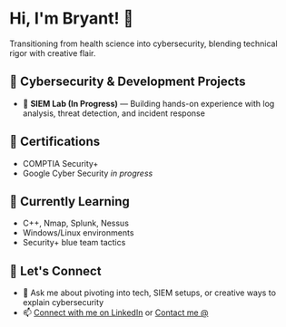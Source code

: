 # Hi, I'm Bryant! 👋  
Transitioning from health science into cybersecurity, blending technical rigor with creative flair.

## 🔐 Cybersecurity & Development Projects  
- 🚧 **SIEM Lab (In Progress)** — Building hands-on experience with log analysis, threat detection, and incident response  

## 📜 Certifications  
- COMPTIA Security+
- Google Cyber Security _in progress_

## 🌱 Currently Learning  
- C++, Nmap, Splunk, Nessus  
- Windows/Linux environments  
- Security+ blue team tactics  

## 🤝 Let's Connect  
- 💬 Ask me about pivoting into tech, SIEM setups, or creative ways to explain cybersecurity  
- 📫 [Connect with me on LinkedIn](https://www.linkedin.com/in/bryant-marwitz) or [Contact me @ ](mailto:bryantmarwitz@gmail.com)  
<!--
**bryant-marwitz/bryant-marwitz** is a ✨ _special_ ✨ repository because its `README.md` appears on your GitHub profile.

Ideas to expand:
- 🔭 I’m currently working on ...
- 🌱 I’m currently learning ...
- 👯 I’m looking to collaborate on ...
- 🤔 I’m looking for help with ...
- ⚡ Fun fact: I once dramatized a cybersecurity concept as a medieval siege.
-->
